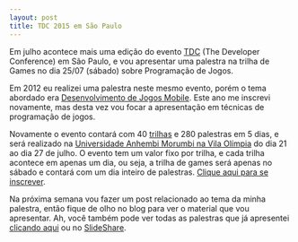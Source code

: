 ```yaml
---
layout: post
title: TDC 2015 em São Paulo
---
```


Em julho acontece mais uma edição do evento [TDC](http://www.thedevelopersconference.com.br/) (The Developer Conference) em São Paulo, e vou apresentar uma palestra na trilha de Games no dia 25/07 (sábado) sobre Programação de Jogos.

Em 2012 eu realizei uma palestra neste mesmo evento, porém o tema abordado era [Desenvolvimento de Jogos Mobile](http://gamedeveloper.com.br/palestra-jogos-mobile-tdc-2012/). Este ano me inscrevi novamente, mas desta vez vou focar a apresentação em técnicas de programação de jogos.

Novamente o evento contará com 40 [trilhas](http://www.thedevelopersconference.com.br/tdc/2015/saopaulo/trilhas) e 280 palestras em 5 dias, e será realizado na [Universidade Anhembi Morumbi na Vila Olímpia](http://www.thedevelopersconference.com.br/tdc/2015/data-e-local) do dia 21 ao dia 27 de julho. O evento tem um valor fixo por trilha, e cada trilha acontece em apenas um dia, ou seja, a trilha de games será apenas no sábado e contará com um dia inteiro de palestras. [Clique aqui para se inscrever](http://www.thedevelopersconference.com.br/tdc/2015/inscricoes).

Na próxima semana vou fazer um post relacionado ao tema da minha palestra, então fique de olho no blog para ver o material que vou apresentar. Ah, você também pode ver todas as palestras que já apresentei [clicando aqui](http://gamedeveloper.com.br/category/palestras/) ou no [SlideShare](http://pt.slideshare.net/cicanci/presentations).
